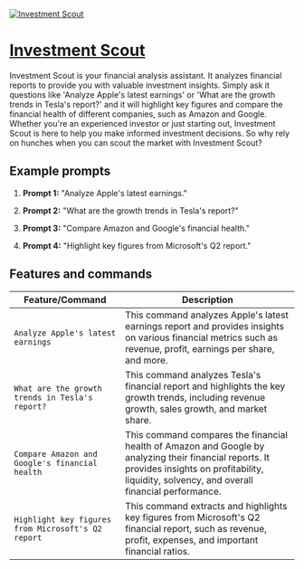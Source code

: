 [![Investment Scout](https://files.oaiusercontent.com/file-yGeRlMnvpnIlwA3xJbGruxtw?se=2123-10-17T03%3A18%3A55Z&sp=r&sv=2021-08-06&sr=b&rscc=max-age%3D31536000%2C%20immutable&rscd=attachment%3B%20filename%3D7355c8ee-1d67-4797-9f5a-685f9bc82c8b.png&sig=AG8nDbsoDIJ3n1SloONRuWTMol7nibpYWKcYL/WUHHc%3D)](https://chat.openai.com/g/g-a2bjr8olI-investment-scout)

# [Investment Scout](https://chat.openai.com/g/g-a2bjr8olI-investment-scout)

Investment Scout is your financial analysis assistant. It analyzes financial reports to provide you with valuable investment insights. Simply ask it questions like 'Analyze Apple's latest earnings' or 'What are the growth trends in Tesla's report?' and it will highlight key figures and compare the financial health of different companies, such as Amazon and Google. Whether you're an experienced investor or just starting out, Investment Scout is here to help you make informed investment decisions. So why rely on hunches when you can scout the market with Investment Scout?

## Example prompts

1. **Prompt 1:** "Analyze Apple's latest earnings."

2. **Prompt 2:** "What are the growth trends in Tesla's report?"

3. **Prompt 3:** "Compare Amazon and Google's financial health."

4. **Prompt 4:** "Highlight key figures from Microsoft's Q2 report."

## Features and commands

| Feature/Command | Description |
| --- | --- |
| `Analyze Apple's latest earnings` | This command analyzes Apple's latest earnings report and provides insights on various financial metrics such as revenue, profit, earnings per share, and more. |
| `What are the growth trends in Tesla's report?` | This command analyzes Tesla's financial report and highlights the key growth trends, including revenue growth, sales growth, and market share. |
| `Compare Amazon and Google's financial health` | This command compares the financial health of Amazon and Google by analyzing their financial reports. It provides insights on profitability, liquidity, solvency, and overall financial performance. |
| `Highlight key figures from Microsoft's Q2 report` | This command extracts and highlights key figures from Microsoft's Q2 financial report, such as revenue, profit, expenses, and important financial ratios. |